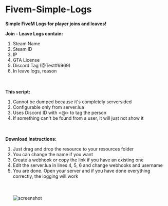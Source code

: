 # Fivem-Simple-Logs
<strong>Simple FiveM Logs for player joins and leaves! </strong>

<strong>Join - Leave Logs contain: </strong> <br>

1. Steam Name <br>
2. Steam ID <br>
3. IP <br> 
4. GTA License <br>
5. Discord Tag (@Test#6969) <br>
6. In leave logs, reason <br>
<br><br>

<strong>This script: </strong> <br>
1. Cannot be dumped because it's completely serversided <br>
2. Configurable only from server.lua <br>
3. Uses Discord ID with <@> to tag the person <br>
4. If something can't be found from a user, it will just not show it <br>
<br><br>

<strong>Download Instructions: </strong> <br>
1. Just drag and drop the resource to your resources folder <br>
2. You can change the name if you want <br>
3. Create a webhook or copy the link if you have an existing one <br>
4. Edit the server.lua in lines 4, 5, 6 and change webhooks and username <br>
5. You are done. Open your server and if you have done everything correctly, the logging will work <br>
<br><br><br>
![screenshot](https://user-images.githubusercontent.com/82139583/113983482-9fc28e00-9852-11eb-9b41-3138d05d8b56.png)
